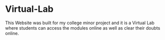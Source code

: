 # Virtual-Lab
This Website was built for my college minor project and it is a Virtual Lab where students can access the modules online as well as clear their doubts online.
